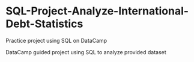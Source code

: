 # SQL-Project-Analyze-International-Debt-Statistics
Practice project using SQL on DataCamp

DataCamp guided project using SQL to analyze provided dataset
